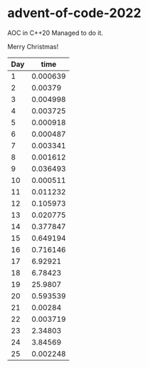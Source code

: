 # advent-of-code-2022
AOC in C++20
Managed to do it.

Merry Christmas!


| Day | time |
|--- | --- |
|1|0.000639|
|2|0.00379|
|3|0.004998|
|4|0.003725|
|5|0.000918|
|6|0.000487|
|7|0.003341|
|8|0.001612|
|9|0.036493|
|10|0.000511|
|11|0.011232|
|12|0.105973|
|13|0.020775|
|14|0.377847|
|15|0.649194|
|16|0.716146|
|17|6.92921|
|18|6.78423|
|19|25.9807|
|20|0.593539|
|21|0.00284|
|22|0.003719|
|23|2.34803|
|24|3.84569|
|25|0.002248|
